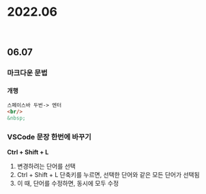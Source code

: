 # 2022.06
&nbsp;
## 06.07
### 마크다운 문법
#### 개행
```Markdown
스페이스바 두번-> 엔터
<br/>
&nbsp;
```

### VSCode 문장 한번에 바꾸기
**Ctrl + Shift + L**  
1. 변경하려는 단어를 선택
2. Ctrl + Shift + L 단축키를 누르면, 선택한 단어와 같은 모든 단어가 선택됨
3. 이 때, 단어를 수정하면, 동시에 모두 수정

